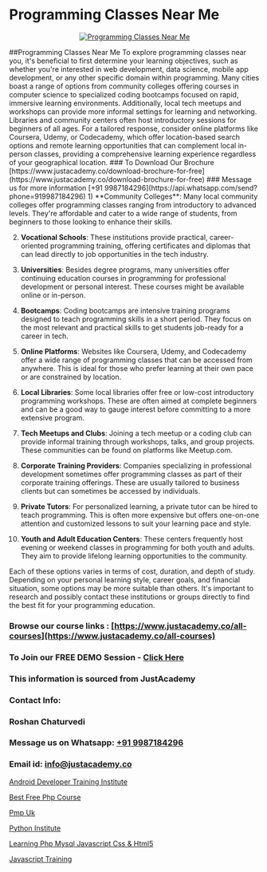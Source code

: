 # Programming Classes Near Me

<p align="center">
  <a href="https://justacademy.co/course-detail/python-training">
    <img src="https://justacademy.co/storage2/course_image/1709713400_course_image.webp" alt="Programming Classes Near Me">
  </a>
</p>
##Programming Classes Near Me
To explore programming classes near you, it's beneficial to first determine your learning objectives, such as whether you're interested in web development, data science, mobile app development, or any other specific domain within programming. Many cities boast a range of options from community colleges offering courses in computer science to specialized coding bootcamps focused on rapid, immersive learning environments. Additionally, local tech meetups and workshops can provide more informal settings for learning and networking. Libraries and community centers often host introductory sessions for beginners of all ages. For a tailored response, consider online platforms like Coursera, Udemy, or Codecademy, which offer location-based search options and remote learning opportunities that can complement local in-person classes, providing a comprehensive learning experience regardless of your geographical location.
### To Download Our Brochure [https://www.justacademy.co/download-brochure-for-free](https://www.justacademy.co/download-brochure-for-free)
### Message us for more information [+91 9987184296](https://api.whatsapp.com/send?phone=919987184296)
1) **Community Colleges**: Many local community colleges offer programming classes ranging from introductory to advanced levels. They're affordable and cater to a wide range of students, from beginners to those looking to enhance their skills.

2) **Vocational Schools**: These institutions provide practical, career-oriented programming training, offering certificates and diplomas that can lead directly to job opportunities in the tech industry.

3) **Universities**: Besides degree programs, many universities offer continuing education courses in programming for professional development or personal interest. These courses might be available online or in-person.

4) **Bootcamps**: Coding bootcamps are intensive training programs designed to teach programming skills in a short period. They focus on the most relevant and practical skills to get students job-ready for a career in tech.

5) **Online Platforms**: Websites like Coursera, Udemy, and Codecademy offer a wide range of programming classes that can be accessed from anywhere. This is ideal for those who prefer learning at their own pace or are constrained by location.

6) **Local Libraries**: Some local libraries offer free or low-cost introductory programming workshops. These are often aimed at complete beginners and can be a good way to gauge interest before committing to a more extensive program.

7) **Tech Meetups and Clubs**: Joining a tech meetup or a coding club can provide informal training through workshops, talks, and group projects. These communities can be found on platforms like Meetup.com.

8) **Corporate Training Providers**: Companies specializing in professional development sometimes offer programming classes as part of their corporate training offerings. These are usually tailored to business clients but can sometimes be accessed by individuals.

9) **Private Tutors**: For personalized learning, a private tutor can be hired to teach programming. This is often more expensive but offers one-on-one attention and customized lessons to suit your learning pace and style.

10) **Youth and Adult Education Centers**: These centers frequently host evening or weekend classes in programming for both youth and adults. They aim to provide lifelong learning opportunities to the community.

Each of these options varies in terms of cost, duration, and depth of study. Depending on your personal learning style, career goals, and financial situation, some options may be more suitable than others. It's important to research and possibly contact these institutions or groups directly to find the best fit for your programming education.

### Browse our course links : [https://www.justacademy.co/all-courses](https://www.justacademy.co/all-courses) 
### To Join our FREE DEMO Session - [Click Here](https://www.justacademy.co/register-for-course-demo)


### This information is sourced from JustAcademy
### Contact Info:
### Roshan Chaturvedi
### Message us on Whatsapp: [+91 9987184296](https://api.whatsapp.com/send?phone=919987184296)
### Email id: [info@justacademy.co](mailto:info@justacademy.co)
                
[Android Developer Training Institute](https://www.linkedin.com/pulse/android-developer-training-institute-justacademy-sunnyvale-go4mf/)

[Best Free Php Course](https://www.linkedin.com/pulse/best-free-php-course-justacademy-sunnyvale-jdikc?trackingId=PEB9i5InF0q8HweLT9rpVw%3D%3D&lipi=urn%3Ali%3Apage%3Ad_flagship3_company_admin%3BUjFoUpg3TaeqGUVsU2Vh7w%3D%3D)

[Pmp Uk](https://medium.com/@negishivu99/pmp-uk-0365dac28297)

[Python Institute](https://medium.com/@sagarawat89/python-institute-37a6209f828c)

[Learning Php Mysql Javascript Css & Html5](https://justacademyin.github.io/justacademy/learning-php-mysql-javascript-css-&-html5)

[Javascript Training](https://justacademyin.github.io/Articles/Javascript-Training)


